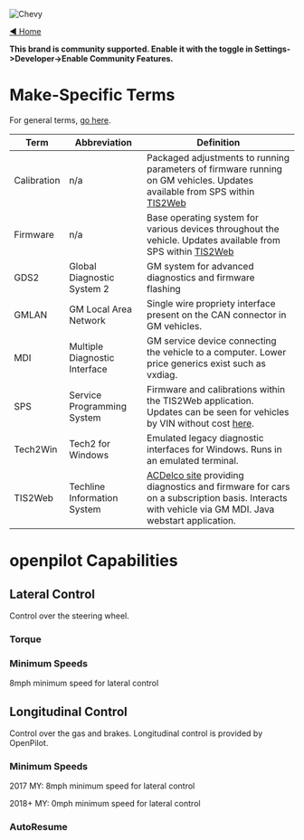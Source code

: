 ![Chevy](https://user-images.githubusercontent.com/37757984/82255575-ba71d880-9909-11ea-9143-d4670684426e.jpg)

[◄ Home](https://github.com/commaai/openpilot/wiki)

**This brand is community supported. Enable it with the toggle in Settings->Developer->Enable Community Features.**

# Make-Specific Terms

For general terms, [go here](https://github.com/commaai/openpilot/wiki/General-Terms).

Term | Abbreviation | Definition
--- | --- | ---
Calibration | n/a | Packaged adjustments to running parameters of firmware running on GM vehicles. Updates available from SPS within [TIS2Web](https://www.acdelcotds.com)
Firmware | n/a | Base operating system for various devices throughout the vehicle. Updates available from SPS within [TIS2Web](https://www.acdelcotds.com)
GDS2 | Global Diagnostic System 2 | GM system for advanced diagnostics and firmware flashing
GMLAN | GM Local Area Network | Single wire propriety interface present on the CAN connector in GM vehicles.
MDI | Multiple Diagnostic Interface | GM service device connecting the vehicle to a computer. Lower price generics exist such as vxdiag.
SPS | Service Programming System | Firmware and calibrations within the TIS2Web application. Updates can be seen for vehicles by VIN without cost [here](https://tis2web.service.gm.com/tis2web).
Tech2Win | Tech2 for Windows | Emulated legacy diagnostic interfaces for Windows. Runs in an emulated terminal.
TIS2Web | Techline Information System | [ACDelco site](https://www.acdelcotds.com) providing diagnostics and firmware for cars on a subscription basis. Interacts with vehicle via GM MDI. Java webstart application.

# openpilot Capabilities

## Lateral Control

Control over the steering wheel.

### Torque

### Minimum Speeds

8mph minimum speed for lateral control

## Longitudinal Control

Control over the gas and brakes.
Longitudinal control is provided by OpenPilot.

### Minimum Speeds

2017 MY:
8mph minimum speed for lateral control

2018+ MY:
0mph minimum speed for lateral control

### AutoResume
